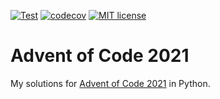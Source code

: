 [![Test](https://github.com/daniel-stockhausen/adventofcode2021/workflows/Test/badge.svg)](https://github.com/daniel-stockhausen/adventofcode2021/actions?query=workflow%3ATest)
[![codecov](https://codecov.io/gh/daniel-stockhausen/adventofcode2021/branch/main/graph/badge.svg?token=QWH1OUP74H)](https://codecov.io/gh/daniel-stockhausen/adventofcode2021)
[![MIT license](https://img.shields.io/badge/License-MIT-blue.svg)](https://lbesson.mit-license.org/)

# Advent of Code 2021
My solutions for [Advent of Code 2021](https://adventofcode.com/2021) in Python.
